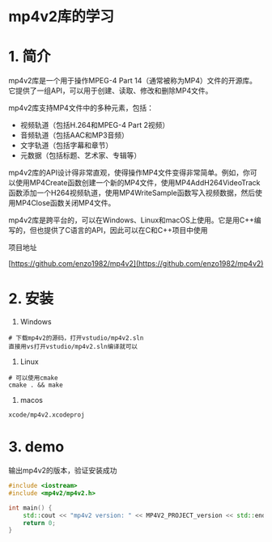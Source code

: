 # mp4v2库的学习

# 1. 简介

mp4v2库是一个用于操作MPEG-4 Part 14（通常被称为MP4）文件的开源库。它提供了一组API，可以用于创建、读取、修改和删除MP4文件。

mp4v2库支持MP4文件中的多种元素，包括：

- 视频轨道（包括H.264和MPEG-4 Part 2视频）
- 音频轨道（包括AAC和MP3音频）
- 文字轨道（包括字幕和章节）
- 元数据（包括标题、艺术家、专辑等）

mp4v2库的API设计得非常直观，使得操作MP4文件变得非常简单。例如，你可以使用MP4Create函数创建一个新的MP4文件，使用MP4AddH264VideoTrack函数添加一个H264视频轨道，使用MP4WriteSample函数写入视频数据，然后使用MP4Close函数关闭MP4文件。

mp4v2库是跨平台的，可以在Windows、Linux和macOS上使用。它是用C++编写的，但也提供了C语言的API，因此可以在C和C++项目中使用

项目地址

[https://github.com/enzo1982/mp4v2](https://github.com/enzo1982/mp4v2)

# 2. 安装

1. Windows

```
# 下载mp4v2的源码，打开vstudio/mp4v2.sln
直接用vs打开vstudio/mp4v2.sln编译就可以
```

1. Linux

```
# 可以使用cmake
cmake . && make
```

1. macos

```
xcode/mp4v2.xcodeproj
```

# 3. demo

输出mp4v2的版本，验证安装成功

```cpp
#include <iostream>
#include <mp4v2/mp4v2.h>

int main() {
    std::cout << "mp4v2 version: " << MP4V2_PROJECT_version << std::endl;
    return 0;
}
```